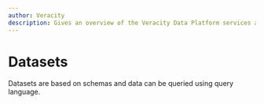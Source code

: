 ```yaml
---
author: Veracity
description: Gives an overview of the Veracity Data Platform services and related components.
---
```


# Datasets
Datasets are based on schemas and data can be queried using query language.